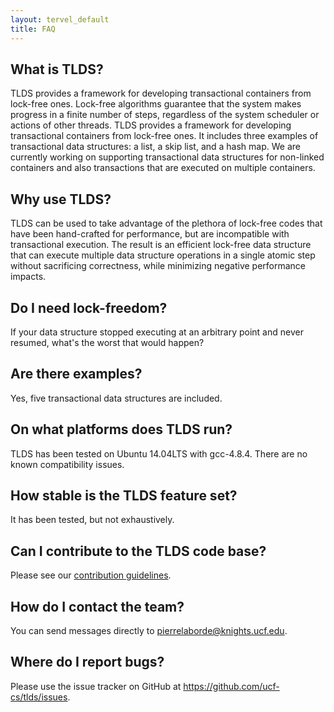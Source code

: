 ```yaml
---
layout: tervel_default
title: FAQ
---
```


What is TLDS?
-------------

TLDS provides a framework for developing transactional containers from lock-free ones.
Lock-free algorithms guarantee that the system makes progress in a finite number of steps, regardless of the system scheduler or actions of other threads.
TLDS provides a framework for developing transactional containers from lock-free ones. It includes three examples of transactional data structures: a list, a skip list, and a hash map. We are currently working on supporting transactional data structures for non-linked containers and also transactions that are executed on multiple containers.


Why use TLDS?
-----------------------

TLDS can be used to take advantage of the plethora of lock-free codes that have been hand-crafted for performance, but are incompatible with transactional execution. The result is an efficient lock-free data structure that can execute multiple data structure operations in a single atomic step without sacrificing correctness, while minimizing negative performance impacts.



Do I need lock-freedom?
------------------------------

If your data structure stopped executing at an arbitrary point and never resumed, what's the worst that would happen?


Are there examples?
-------------------

Yes, five transactional data structures are included.


On what platforms does TLDS run?
---------------------------------

TLDS has been tested on Ubuntu 14.04LTS with gcc-4.8.4. There are no known compatibility issues.




How stable is the TLDS feature set?
--------------------

It has been tested, but not exhaustively.



Can I contribute to the TLDS code base?
----------------------------------------

Please see our [contribution guidelines](contributing.html).



How do I contact the team?
--------------------------

You can send messages directly to <pierrelaborde@knights.ucf.edu>.


Where do I report bugs?
-----------------------

Please use the issue tracker on GitHub at <https://github.com/ucf-cs/tlds/issues>.
